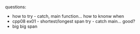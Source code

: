 
questions:

- how to try - catch, main function... how to knonw when
- cpp08 ex01 - shortest/longest span try - catch main... good?
- big big span

